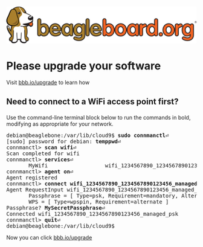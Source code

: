 ![](common/images/beagleboard-logo.svg)
# Please upgrade your software

Visit [bbb.io/upgrade](https://beagleboard.org/upgrade) to learn how

## Need to connect to a WiFi access point first?</p>
Use the command-line terminal block below to run the commands in bold, modifying as appropriate for your network.

<pre>
debian@beaglebone:/var/lib/cloud9$ <b>sudo connmanctl&#x23CE;</b>
[sudo] password for debian: <b>temppwd&#x23CE;</b>
connmanctl> <b>scan wifi&#x23CE;</b>
Scan completed for wifi
connmanctl> <b>services&#x23CE;</b>
       MyWifi                  wifi_1234567890_1234567890123456_managed_psk
connmanctl> <b>agent on&#x23CE;</b>
Agent registered
connmanctl> <b>connect wifi_1234567890_1234567890123456_managed_psk&#x23CE;</b>
Agent RequestInput wifi_1234567890_1234567890123456_managed_psk
       Passphrase = [ Type=psk, Requirement=mandatory, Alternates=[ WPS ] ]
       WPS = [ Type=wpspin, Requirement=alternate ]
Passphrase? <b>MySecretPassphrase&#x23CE;</b>
Connected wifi_1234567890_1234567890123456_managed_psk
connmanctl> <b>quit&#x23CE;</b>
debian@beaglebone:/var/lib/cloud9$
</pre>

Now you can click [bbb.io/upgrade](https://beagleboard.org/upgrade)

